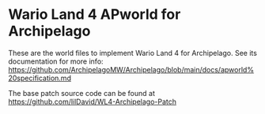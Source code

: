 # Wario Land 4 APworld for Archipelago

These are the world files to implement Wario Land 4 for Archipelago.
See its documentation for more info: https://github.com/ArchipelagoMW/Archipelago/blob/main/docs/apworld%20specification.md

The base patch source code can be found at https://github.com/lilDavid/WL4-Archipelago-Patch
